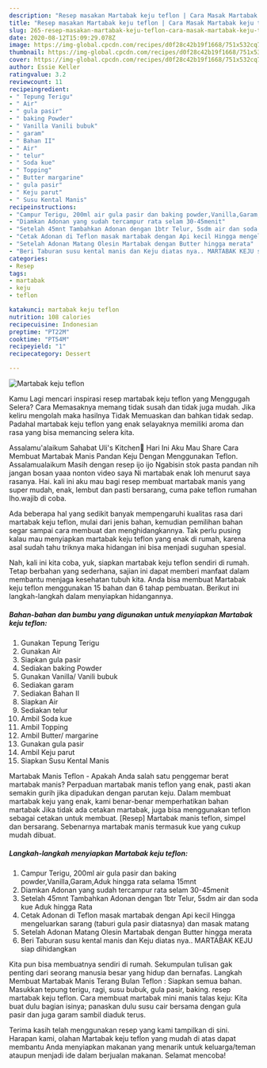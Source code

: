 ```yaml
---
description: "Resep masakan Martabak keju teflon | Cara Masak Martabak keju teflon Yang Enak dan Simpel"
title: "Resep masakan Martabak keju teflon | Cara Masak Martabak keju teflon Yang Enak dan Simpel"
slug: 265-resep-masakan-martabak-keju-teflon-cara-masak-martabak-keju-teflon-yang-enak-dan-simpel
date: 2020-08-12T15:09:29.078Z
image: https://img-global.cpcdn.com/recipes/d0f28c42b19f1668/751x532cq70/martabak-keju-teflon-foto-resep-utama.jpg
thumbnail: https://img-global.cpcdn.com/recipes/d0f28c42b19f1668/751x532cq70/martabak-keju-teflon-foto-resep-utama.jpg
cover: https://img-global.cpcdn.com/recipes/d0f28c42b19f1668/751x532cq70/martabak-keju-teflon-foto-resep-utama.jpg
author: Essie Keller
ratingvalue: 3.2
reviewcount: 11
recipeingredient:
- " Tepung Terigu"
- " Air"
- " gula pasir"
- " baking Powder"
- " Vanilla Vanili bubuk"
- " garam"
- " Bahan II"
- " Air"
- " telur"
- " Soda kue"
- " Topping"
- " Butter margarine"
- " gula pasir"
- " Keju parut"
- " Susu Kental Manis"
recipeinstructions:
- "Campur Terigu, 200ml air gula pasir dan baking powder,Vanilla,Garam,Aduk hingga rata selama 15mnt"
- "Diamkan Adonan yang sudah tercampur rata selam 30-45menit"
- "Setelah 45mnt Tambahkan Adonan dengan 1btr Telur, 5sdm air dan soda kue Aduk hingga Rata"
- "Cetak Adonan di Teflon masak martabak dengan Api kecil Hingga mengeluarkan sarang (taburi gula pasir diatasnya) dan masak matang"
- "Setelah Adonan Matang Olesin Martabak dengan Butter hingga merata"
- "Beri Taburan susu kental manis dan Keju diatas nya.. MARTABAK KEJU siap dihidangkan"
categories:
- Resep
tags:
- martabak
- keju
- teflon

katakunci: martabak keju teflon 
nutrition: 108 calories
recipecuisine: Indonesian
preptime: "PT22M"
cooktime: "PT54M"
recipeyield: "1"
recipecategory: Dessert

---
```



![Martabak keju teflon](https://img-global.cpcdn.com/recipes/d0f28c42b19f1668/751x532cq70/martabak-keju-teflon-foto-resep-utama.jpg)

Kamu Lagi mencari inspirasi resep martabak keju teflon yang Menggugah Selera? Cara Memasaknya memang tidak susah dan tidak juga mudah. Jika keliru mengolah maka hasilnya Tidak Memuaskan dan bahkan tidak sedap. Padahal martabak keju teflon yang enak selayaknya memiliki aroma dan rasa yang bisa memancing selera kita.

Assalamu&#39;alaikum Sahabat Uli&#39;s Kitchen🤗 Hari Ini Aku Mau Share Cara Membuat Martabak Manis Pandan Keju Dengan Menggunakan Teflon. Assalamualaikum Masih dengan resep ijo ijo Ngabisin stok pasta pandan nih jangan bosan yaaa nonton video saya Ni martabak enak loh menurut saya rasanya. Hai. kali ini aku mau bagi resep membuat martabak manis yang super mudah, enak, lembut dan pasti bersarang, cuma pake teflon rumahan lho.wajib di coba.

Ada beberapa hal yang sedikit banyak mempengaruhi kualitas rasa dari martabak keju teflon, mulai dari jenis bahan, kemudian pemilihan bahan segar sampai cara membuat dan menghidangkannya. Tak perlu pusing kalau mau menyiapkan martabak keju teflon yang enak di rumah, karena asal sudah tahu triknya maka hidangan ini bisa menjadi suguhan spesial.


Nah, kali ini kita coba, yuk, siapkan martabak keju teflon sendiri di rumah. Tetap berbahan yang sederhana, sajian ini dapat memberi manfaat dalam membantu menjaga kesehatan tubuh kita. Anda bisa membuat Martabak keju teflon menggunakan 15 bahan dan 6 tahap pembuatan. Berikut ini langkah-langkah dalam menyiapkan hidangannya.

<!--inarticleads1-->

##### Bahan-bahan dan bumbu yang digunakan untuk menyiapkan Martabak keju teflon:

1. Gunakan  Tepung Terigu
1. Gunakan  Air
1. Siapkan  gula pasir
1. Sediakan  baking Powder
1. Gunakan  Vanilla/ Vanili bubuk
1. Sediakan  garam
1. Sediakan  Bahan II
1. Siapkan  Air
1. Sediakan  telur
1. Ambil  Soda kue
1. Ambil  Topping
1. Ambil  Butter/ margarine
1. Gunakan  gula pasir
1. Ambil  Keju parut
1. Siapkan  Susu Kental Manis


Martabak Manis Teflon - Apakah Anda salah satu penggemar berat martabak manis? Perpaduan martabak manis teflon yang enak, pasti akan semakin gurih jika dipadukan dengan parutan keju. Dalam membuat martabak keju yang enak, kami benar-benar memperhatikan bahan martabak Jika tidak ada cetakan martabak, juga bisa menggunakan teflon sebagai cetakan untuk membuat. [Resep] Martabak manis teflon, simpel dan bersarang. Sebenarnya martabak manis termasuk kue yang cukup mudah dibuat. 

<!--inarticleads2-->

##### Langkah-langkah menyiapkan Martabak keju teflon:

1. Campur Terigu, 200ml air gula pasir dan baking powder,Vanilla,Garam,Aduk hingga rata selama 15mnt
1. Diamkan Adonan yang sudah tercampur rata selam 30-45menit
1. Setelah 45mnt Tambahkan Adonan dengan 1btr Telur, 5sdm air dan soda kue Aduk hingga Rata
1. Cetak Adonan di Teflon masak martabak dengan Api kecil Hingga mengeluarkan sarang (taburi gula pasir diatasnya) dan masak matang
1. Setelah Adonan Matang Olesin Martabak dengan Butter hingga merata
1. Beri Taburan susu kental manis dan Keju diatas nya.. MARTABAK KEJU siap dihidangkan


Kita pun bisa membuatnya sendiri di rumah. Sekumpulan tulisan gak penting dari seorang manusia besar yang hidup dan bernafas. Langkah Membuat Martabak Manis Terang Bulan Teflon : Siapkan semua bahan. Masukkan tepung terigu, ragi, susu bubuk, gula pasir, baking. resep martabak keju teflon. Cara membuat martabak mini manis talas keju: Kita buat dulu bagian isinya; panaskan dulu susu cair bersama dengan gula pasir dan juga garam sambil diaduk terus. 

Terima kasih telah menggunakan resep yang kami tampilkan di sini. Harapan kami, olahan Martabak keju teflon yang mudah di atas dapat membantu Anda menyiapkan makanan yang menarik untuk keluarga/teman ataupun menjadi ide dalam berjualan makanan. Selamat mencoba!

